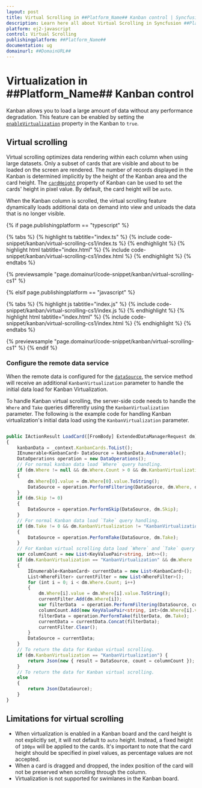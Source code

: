 ```yaml
---
layout: post
title: Virtual Scrolling in ##Platform_Name## Kanban control | Syncfusion
description: Learn here all about Virtual Scrolling in Syncfusion ##Platform_Name## Kanban control of Syncfusion Essential JS 2 and more.
platform: ej2-javascript
control: Virtual Scrolling 
publishingplatform: ##Platform_Name##
documentation: ug
domainurl: ##DomainURL##
---
```


# Virtualization in ##Platform_Name## Kanban control

Kanban allows you to load a large amount of data without any performance degradation. This feature can be enabled by setting the [`enableVirtualization`](../api/kanban#enablevirtualization) property in the Kanban to `true`.

## Virtual scrolling

Virtual scrolling optimizes data rendering within each column when using large datasets. Only a subset of cards that are visible and about to be loaded on the screen are rendered. The number of records displayed in the Kanban is determined implicitly by the height of the Kanban area and the card height. The [`cardHeight`](../api/kanban#cardHeight) property of Kanban can be used to set the cards' height in pixel value. By default, the card height will be `auto`.

When the Kanban column is scrolled, the virtual scrolling feature dynamically loads additional data on demand into view and unloads the data that is no longer visible.

{% if page.publishingplatform == "typescript" %}

 {% tabs %}
{% highlight ts tabtitle="index.ts" %}
{% include code-snippet/kanban/virtual-scrolling-cs1/index.ts %}
{% endhighlight %}
{% highlight html tabtitle="index.html" %}
{% include code-snippet/kanban/virtual-scrolling-cs1/index.html %}
{% endhighlight %}
{% endtabs %}
        
{% previewsample "page.domainurl/code-snippet/kanban/virtual-scrolling-cs1" %}

{% elsif page.publishingplatform == "javascript" %}

{% tabs %}
{% highlight js tabtitle="index.js" %}
{% include code-snippet/kanban/virtual-scrolling-cs1/index.js %}
{% endhighlight %}
{% highlight html tabtitle="index.html" %}
{% include code-snippet/kanban/virtual-scrolling-cs1/index.html %}
{% endhighlight %}
{% endtabs %}

{% previewsample "page.domainurl/code-snippet/kanban/virtual-scrolling-cs1" %}
{% endif %}

### Configure the remote data service

When the remote data is configured for the [`dataSource`](../api/kanban#datasource), the service method will receive an additional `KanbanVirtualization` parameter to handle the initial data load for Kanban Virtualization.

To handle Kanban virtual scrolling, the server-side code needs to handle the `Where` and `Take` queries differently using the `KanbanVirtualization` parameter. The following is the example code for handling Kanban virtualization's initial data load using the `KanbanVirtualization` parameter.

```typescript

public IActionResult LoadCard([FromBody] ExtendedDataManagerRequest dm)
{
    kanbanData = _context.KanbanCards.ToList();
    IEnumerable<KanbanCard> DataSource = kanbanData.AsEnumerable();
    DataOperations operation = new DataOperations();
    // For normal kanban data load `Where` query handling.
    if (dm.Where != null && dm.Where.Count > 0 && dm.KanbanVirtualization != "KanbanVirtualization")
    {
        dm.Where[0].value = dm.Where[0].value.ToString();
        DataSource = operation.PerformFiltering(DataSource, dm.Where, dm.Where[0].Operator);
    }
    if (dm.Skip != 0)
    {
        DataSource = operation.PerformSkip(DataSource, dm.Skip);
    }
    // For normal Kanban data load `Take` query handling.
    if (dm.Take != 0 && dm.KanbanVirtualization != "KanbanVirtualization")
    {
        DataSource = operation.PerformTake(DataSource, dm.Take);
    }
    // For Kanban virtual scrolling data load `Where` and `Take` query handling.
    var columnCount = new List<KeyValuePair<string, int>>();
    if (dm.KanbanVirtualization == "KanbanVirtualization" && dm.Where != null && dm.Where.Count > 0 && dm.Take != 0)
    {
        IEnumerable<KanbanCard> currentData = new List<KanbanCard>();
        List<WhereFilter> currentFilter = new List<WhereFilter>();
        for (int i = 0; i < dm.Where.Count; i++)
        {
            dm.Where[i].value = dm.Where[i].value.ToString();
            currentFilter.Add(dm.Where[i]);
            var filterData  = operation.PerformFiltering(DataSource, currentFilter, dm.Where[i].Operator);
            columnCount.Add(new KeyValuePair<string, int>(dm.Where[i].value.ToString(), filterData.Count()));
            filterData = operation.PerformTake(filterData, dm.Take);
            currentData = currentData.Concat(filterData);
            currentFilter.Clear();
        }
        DataSource = currentData;
    }
    // To return the data for Kanban virtual scrolling.
    if (dm.KanbanVirtualization == "KanbanVirtualization") {
        return Json(new { result = DataSource, count = columnCount });
    }
    // To return the data for Kanban virtual scrolling.
    else
    {
        return Json(DataSource);
    }
}

```

## Limitations for virtual scrolling

* When virtualization is enabled in a Kanban board and the card height is not explicitly set, it will not default to `auto` height. Instead, a fixed height of `100px` will be applied to the cards. It's important to note that the card height should be specified in pixel values, as percentage values are not accepted.
* When a card is dragged and dropped, the index position of the card will not be preserved when scrolling through the column.
* Virtualization is not supported for swimlanes in the Kanban board.

